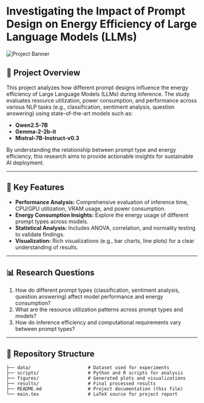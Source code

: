 # Investigating the Impact of Prompt Design on Energy Efficiency of Large Language Models (LLMs)

![Project Banner](assets/banner1.png)

## 📜 Project Overview
This project analyzes how different prompt designs influence the energy efficiency of Large Language Models (LLMs) during inference. The study evaluates resource utilization, power consumption, and performance across various NLP tasks (e.g., classification, sentiment analysis, question answering) using state-of-the-art models such as:

- **Qwen2.5-7B**
- **Gemma-2-2b-it**
- **Mistral-7B-Instruct-v0.3**

By understanding the relationship between prompt type and energy efficiency, this research aims to provide actionable insights for sustainable AI deployment.

---

## 🚀 Key Features
- **Performance Analysis:** Comprehensive evaluation of inference time, CPU/GPU utilization, VRAM usage, and power consumption.
- **Energy Consumption Insights:** Explore the energy usage of different prompt types across models.
- **Statistical Analysis:** Includes ANOVA, correlation, and normality testing to validate findings.
- **Visualization:** Rich visualizations (e.g., bar charts, line plots) for a clear understanding of results.

---

## 📊 Research Questions
1. How do different prompt types (classification, sentiment analysis, question answering) affect model performance and energy consumption?
2. What are the resource utilization patterns across prompt types and models?
3. How do inference efficiency and computational requirements vary between prompt types?

---

## 📂 Repository Structure
```plaintext
├── data/                     # Dataset used for experiments
├── scripts/                  # Python and R scripts for analysis
├── figures/                  # Generated plots and visualizations
├── results/                  # Final processed results
├── README.md                 # Project documentation (this file)
└── main.tex                  # LaTeX source for project report
